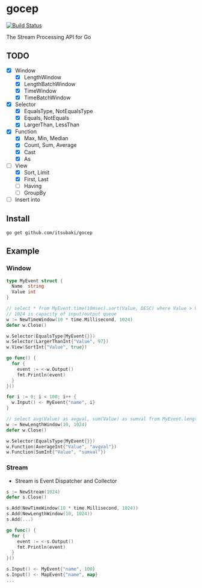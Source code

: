 # gocep

[![Build Status](https://travis-ci.org/itsubaki/gocep.svg?branch=develop)](https://travis-ci.org/itsubaki/gocep)

The Stream Processing API for Go

## TODO

 - [x] Window
    + [x] LengthWindow
    + [x] LengthBatchWindow
    + [x] TimeWindow
    + [x] TimeBatchWindow
 - [x] Selector
    + [x] EqualsType, NotEqualsType
    + [x] Equals, NotEquals
    + [x] LargerThan, LessThan
 - [x] Function
    + [x] Max, Min, Median
    + [x] Count, Sum, Average
    + [x] Cast
    + [x] As
 - [ ] View
    + [x] Sort, Limit
    + [x] First, Last
    + [ ] Having
    + [ ] GroupBy
 - [ ] Insert into

## Install

```console
go get github.com/itsubaki/gocep
```

## Example

### Window

```go
type MyEvent struct {
  Name  string
  Value int
}
```

```go
// select * from MyEvent.time(10msec).sort(Value, DESC) where Value > 97
// 1024 is capacity of input/output queue
w := NewTimeWindow(10 * time.Millisecond, 1024)
defer w.Close()

w.Selector(EqualsType{MyEvent{}})
w.Selector(LargerThanInt{"Value", 97})
w.View(SortInt{"Value", true})

go func() {
  for {
    event := <-w.Output()
    fmt.Println(event)
  }
}()

for i := 0; i < 100; i++ {
  w.Input() <- MyEvent{"name", i}
}
```


```go
// select avg(Value) as avgval, sum(Value) as sumval from MyEvent.length(10)
w := NewLengthWindow(10, 1024)
defer w.Close()

w.Selector(EqualsType{MyEvent{}})
w.Function(AverageInt{"Value", "avgval"})
w.Function(SumInt{"Value", "sumval"})
```

### Stream

 - Stream is Event Dispatcher and Collector

```go
s := NewStream(1024)
defer s.Close()

s.Add(NewTimeWindow(10 * time.Millisecond, 1024))
s.Add(NewLengthWindow(10, 1024))
s.Add(...)

go func() {
  for {
    event := <-s.Output()
    fmt.Println(event)
  }
}()

s.Input() <- MyEvent{"name", 100}
s.Input() <- MapEvent{"name", map}
...
```
